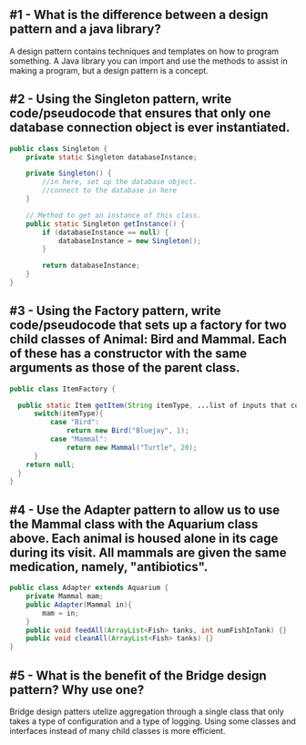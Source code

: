 ## #1 - What is the difference between a design pattern and a java library?
A design pattern contains techniques and templates on how to program something. A Java library you can import and use the methods to assist in making a program, but a design pattern is a concept.
## #2 - Using the Singleton pattern, write code/pseudocode that ensures that only one database connection object is ever instantiated.
```Java
public class Singleton {
    private static Singleton databaseInstance;

    private Singleton() {
        //in here, set up the database object.
        //connect to the database in here
    }

    // Method to get an instance of this class.
    public static Singleton getInstance() {
        if (databaseInstance == null) {
            databaseInstance = new Singleton();
        }

        return databaseInstance;
    }
}
```
## #3 - Using the Factory pattern, write code/pseudocode that sets up a factory for two child classes of Animal: Bird and Mammal. Each of these has a constructor with the same arguments as those of the parent class.
```Java
public class ItemFactory {

  public static Item getItem(String itemType, ...list of inputs that could be sent to parent class constuctor...){
      switch(itemType){
          case "Bird":
              return new Bird("Bluejay", 1);
          case "Mammal":
              return new Mammal("Turtle", 20);   
      }
    return null;
  }
}
```

## #4 - Use the Adapter pattern to allow us to use the Mammal class with the Aquarium class above. Each animal is housed alone in its cage during its visit. All mammals are given the same medication, namely, "antibiotics".
```Java
public class Adapter extends Aquarium {
    private Mammal mam;
    public Adapter(Mammal in){
        mam = in;
    }
    public void feedAll(ArrayList<Fish> tanks, int numFishInTank) {}
	public void cleanAll(ArrayList<Fish> tanks) {}
}
```
## #5 - What is the benefit of the Bridge design pattern? Why use one?
Bridge design patters utelize aggregation through a single class that only takes a type of configuration and a type of logging. Using some classes and interfaces instead of many child classes is more efficient.


